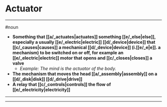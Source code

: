 # Actuator
---
#noun
- **Something that [[a/_actuates|actuates]] something [[e/_else|else]], especially a usually [[e/_electric|electric]] [[d/_device|device]] that [[c/_causes|causes]] a mechanical [[d/_device|device]] (i.[[e/_e|e]]. a mechanism) to be switched on or off, for example an [[e/_electric|electric]] motor that opens and [[c/_closes|closes]] a valve**
	- _Example: The mind is the actuator of the body._
- **The mechanism that moves the head [[a/_assembly|assembly]] on a [[d/_disk|disk]] [[d/_drive|drive]]**
- **A relay that [[c/_controls|controls]] the flow of [[e/_electricity|electricity]]**
---
---
